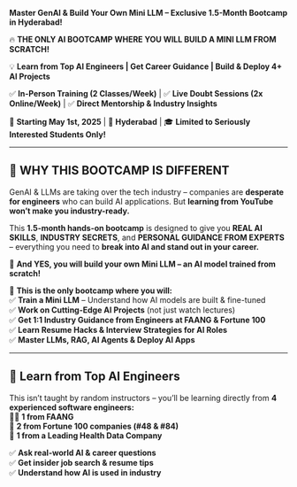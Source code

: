 **Master GenAI & Build Your Own Mini LLM – Exclusive 1.5-Month Bootcamp in Hyderabad!**  

🔥 **THE ONLY AI BOOTCAMP WHERE YOU WILL BUILD A MINI LLM FROM SCRATCH!**  

💡 **Learn from Top AI Engineers | Get Career Guidance | Build & Deploy 4+ AI Projects**  

✅ **In-Person Training (2 Classes/Week)** | ✅ **Live Doubt Sessions (2x Online/Week)** | ✅ **Direct Mentorship & Industry Insights**  

📅 **Starting May 1st, 2025** | 📍 **Hyderabad** | 🎓 **Limited to Seriously Interested Students Only!**  

---

## **🚀 WHY THIS BOOTCAMP IS DIFFERENT**
GenAI & LLMs are taking over the tech industry – companies are **desperate for engineers** who can build AI applications. But **learning from YouTube won’t make you industry-ready.**  

This **1.5-month hands-on bootcamp** is designed to give you **REAL AI SKILLS**, **INDUSTRY SECRETS**, and **PERSONAL GUIDANCE FROM EXPERTS** – everything you need to **break into AI and stand out in your career.**  

📢 **And YES, you will build your own Mini LLM – an AI model trained from scratch!**  

🚀 **This is the only bootcamp where you will:**  
✅ **Train a Mini LLM** – Understand how AI models are built & fine-tuned  
✅ **Work on Cutting-Edge AI Projects** (not just watch lectures)  
✅ **Get 1:1 Industry Guidance from Engineers at FAANG & Fortune 100**  
✅ **Learn Resume Hacks & Interview Strategies for AI Roles**  
✅ **Master LLMs, RAG, AI Agents & Deploy AI Apps**  

---

## **👥 Learn from Top AI Engineers**
This isn’t taught by random instructors – you’ll be learning directly from **4 experienced software engineers:**  
👨‍💻 **1 from FAANG**  
🏢 **2 from Fortune 100 companies (#48 & #84)**  
🏥 **1 from a Leading Health Data Company**  

✅ **Ask real-world AI & career questions**  
✅ **Get insider job search & resume tips**  
✅ **Understand how AI is used in industry**  
